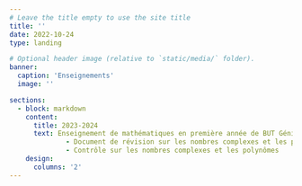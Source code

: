 ```yaml
---
# Leave the title empty to use the site title
title: ''
date: 2022-10-24
type: landing

# Optional header image (relative to `static/media/` folder).
banner:
  caption: 'Enseignements'
  image: ''

sections:
  - block: markdown
    content:
      title: 2023-2024
      text: Enseignement de mathématiques en première année de BUT Génie Mécanique et Productique à l'Université Claude Bernard Lyon 1. 
              - Document de révision sur les nombres complexes et les polynômes
              - Contrôle sur les nombres complexes et les polynômes
    design:
      columns: '2'
---
```


